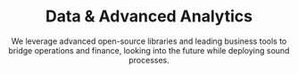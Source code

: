 ---
layout: service
order: 7
title: "Data & Advanced Analytics"
subtitle: "We leverage advanced open-source libraries and leading business tools to bridge operations and finance, looking into the future while deploying sound processes."
intro: "At SLKone, we believe that data is a strategic asset that, when properly leveraged, can drive significant business value. Our Data & Advanced Analytics services help organizations harness the power of their data to gain insights, make better decisions, and drive business performance."
approach: "We take a comprehensive approach to data and analytics, focusing on Predictive Model Development, Data Enrichment, and Data Transformation & Management. Our methodology ensures that your data is not only accurately collected and managed but also effectively analyzed to derive actionable insights."
blurb-intro: "Harness the power of data to drive insights and elevate your business performance."
impact_title: "Our Impact"
impact_conclusion: "Through our advanced analytics solutions, clients achieve a deeper understanding of their business, enhanced operational capabilities, and improved strategic decision-making, positioning them for sustained competitive advantage and growth."
why_choose:
  - point: "Business-Focused Analytics"
    icon: "fa-chart-line"
    description: "We ensure that our analytics solutions directly address your key business challenges and opportunities."
  - point: "Advanced Techniques"
    icon: "fa-microchip"
    description: "We leverage cutting-edge statistical and machine learning techniques to derive deep insights from your data."
  - point: "End-to-End Solutions"
    icon: "fa-cogs"
    description: "We provide comprehensive solutions from data collection and management to advanced analytics and visualization."
  - point: "Cross-Industry Expertise"
    icon: "fa-industry"
    description: "Our team brings diverse industry experience, allowing us to apply best practices and innovative solutions to your unique challenges"
  - point: "Implementation Support"
    icon: "fa-wrench"
    description: "We don't just provide recommendations; we work alongside your team to implement analytics solutions and drive adoption."
  - point: "Scalable Approaches"
    icon: "fa-expand"
    description: "Our solutions are designed to scale with your business, from small-scale pilots to enterprise-wide implementations."
  - point: "Data Governance"
    icon: "fa-shield-alt"
    description: "We help establish robust data governance practices to ensure the ongoing quality and reliability of your data."
  - point: "Continuous Innovation"
    icon: "fa-rocket"
    description: "We stay at the forefront of data science and analytics, continuously bringing new techniques and technologies to our clients."
cta: "Ready to unlock the full potential of your data? Contact SLKone today to learn how our Data & Advanced Analytics services can drive insights, innovation, and informed decision-making for your business."
icon: "fa-magnifying-glass-chart"
color: "tangerine"
image: "/assets/images/backgrounds/advanced-analytics.webp"
---